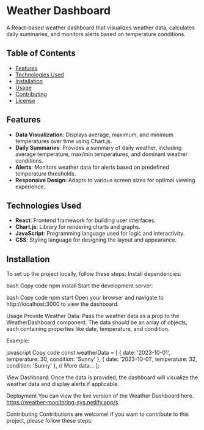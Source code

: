 # Weather Dashboard

A React-based weather dashboard that visualizes weather data, calculates daily summaries, and monitors alerts based on temperature conditions.

## Table of Contents

- [Features](#features)
- [Technologies Used](#technologies-used)
- [Installation](#installation)
- [Usage](#usage)
- [Contributing](#contributing)
- [License](#license)

## Features

- **Data Visualization**: Displays average, maximum, and minimum temperatures over time using Chart.js.
- **Daily Summaries**: Provides a summary of daily weather, including average temperature, max/min temperatures, and dominant weather conditions.
- **Alerts**: Monitors weather data for alerts based on predefined temperature thresholds.
- **Responsive Design**: Adapts to various screen sizes for optimal viewing experience.

## Technologies Used

- **React**: Frontend framework for building user interfaces.
- **Chart.js**: Library for rendering charts and graphs.
- **JavaScript**: Programming language used for logic and interactivity.
- **CSS**: Styling language for designing the layout and appearance.

## Installation

To set up the project locally, follow these steps:
Install dependencies:

bash
Copy code
npm install
Start the development server:

bash
Copy code
npm start
Open your browser and navigate to http://localhost:3000 to view the dashboard.

Usage
Provide Weather Data: Pass the weather data as a prop to the WeatherDashboard component. The data should be an array of objects, each containing properties like date, temperature, and condition.

Example:

javascript
Copy code
const weatherData = [
  { date: '2023-10-01', temperature: 30, condition: 'Sunny' },
  { date: '2023-10-01', temperature: 32, condition: 'Sunny' },
  // More data...
];

<WeatherDashboard weatherData={weatherData} />
View Dashboard: Once the data is provided, the dashboard will visualize the weather data and display alerts if applicable.

Deployment
You can view the live version of the Weather Dashboard here.
https://weather-monitoring-sys.netlify.app/s

Contributing
Contributions are welcome! If you want to contribute to this project, please follow these steps:

